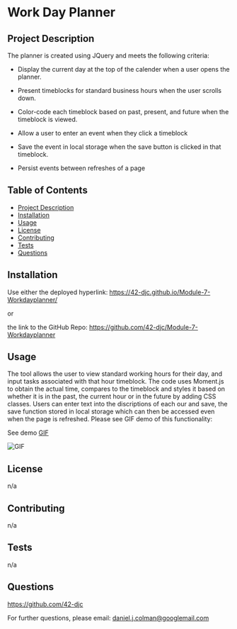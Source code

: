 # Work Day Planner

## Project Description

The planner is created using JQuery and meets the following criteria:

* Display the current day at the top of the calender when a user opens the planner.
 
* Present timeblocks for standard business hours when the user scrolls down.
 
* Color-code each timeblock based on past, present, and future when the timeblock is viewed.
 
* Allow a user to enter an event when they click a timeblock

* Save the event in local storage when the save button is clicked in that timeblock.

* Persist events between refreshes of a page

## Table of Contents

* [Project Description](#project-description)
* [Installation](#installation)
* [Usage](#usage)
* [License](#license)
* [Contributing](#contributing)
* [Tests](#tests)
* [Questions](#questions)

## Installation

Use either the deployed hyperlink: https://42-djc.github.io/Module-7-Workdayplanner/

or 

the link to the GitHub Repo: https://github.com/42-djc/Module-7-Workdayplanner

## Usage

The tool allows the user to view standard working hours for their day, and input tasks associated with that hour timeblock.  The code uses Moment.js to obtain the actual time, compares to the timeblock and styles it based on whether it is in the past, the current hour or in the future by adding CSS classes.  Users can enter text into the discriptions of each our and save, the save function stored in local storage which can then be accessed even when the page is refreshed.  Please see GIF demo of this functionality:

 See demo [GIF](./assets/Planner%20demo.gif)

 ![GIF](./assets/Planner%20demo.gif) 

## License

n/a

## Contributing

n/a

## Tests

n/a

## Questions

https://github.com/42-djc

For further questions, please email: daniel.j.colman@googlemail.com

